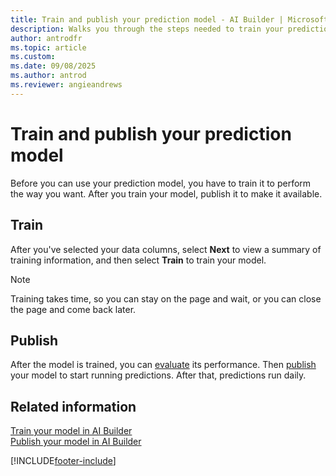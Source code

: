```yaml
---
title: Train and publish your prediction model - AI Builder | Microsoft Docs
description: Walks you through the steps needed to train your prediction model, and leads you to the next steps. 
author: antrodfr
ms.topic: article
ms.custom: 
ms.date: 09/08/2025
ms.author: antrod
ms.reviewer: angieandrews
---
```


# Train and publish your prediction model

Before you can use your prediction model, you have to train it to perform the way you want. After you train your model, publish it to make it available.

## Train

After you've selected your data columns, select **Next** to view a summary of training information, and then select **Train** to train your model.

> [!NOTE]
> Training takes time, so you can stay on the page and wait, or you can close the page and come back later.

## Publish

After the model is trained, you can [evaluate](manage-model.md#evaluate-your-model) its performance. Then [publish](publish-model.md) your model to start running predictions. After that, predictions run daily.

## Related information

[Train your model in AI Builder](train-model.md)  
[Publish your model in AI Builder](publish-model.md)

[!INCLUDE[footer-include](includes/footer-banner.md)]
